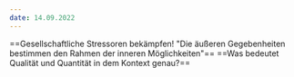 ```yaml
---
date: 14.09.2022
---
```

==Gesellschaftliche Stressoren bekämpfen! "Die äußeren Gegebenheiten bestimmen den Rahmen der inneren Möglichkeiten"==
==Was bedeutet Qualität und Quantität in dem Kontext genau?==
